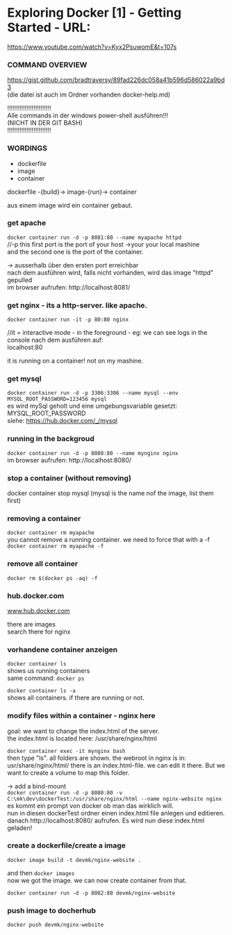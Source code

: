 # Exploring Docker [1] - Getting Started - URL:
https://www.youtube.com/watch?v=Kyx2PsuwomE&t=107s

### COMMAND OVERVIEW
https://gist.github.com/bradtraversy/89fad226dc058a41b596d586022a9bd3    
(die datei ist auch im Ordner vorhanden docker-help.md)    


!!!!!!!!!!!!!!!!!!!!!!!!!   
Alle commands in der windows power-shell ausführen!!!     
(NICHT IN DER GIT BASH)    
!!!!!!!!!!!!!!!!!!!!!!!!!

### WORDINGS
- dockerfile
- image    
- container

dockerfile -{build}-> image-{run}-> container

aus einem image wird ein container gebaut.    

### get apache
`docker container run -d -p 8081:80 --name myapache httpd`    
//-p
this first port is the port of your host ->your your local mashine    
and the second one is the port of the container.

-> ausserhalb über den ersten port erreichbar   
nach dem ausführen wird, falls nicht vorhanden, wird das image "httpd" gepulled    
im browser aufrufen: http://localhost:8081/


### get nginx - its a http-server. like apache.     

`docker container run -it -p 80:80 nginx`

//it = interactive mode - in the foreground - eg: we can see logs in the console 
nach dem ausführen auf:    
localhost:80     

it is running on a container! not on my mashine.


### get mysql
`docker container run -d -p 3306:3306 --name mysql --env MYSQL_ROOT_PASSWORD=123456 mysql`    
es wird mySql geholt und eine umgebungsvariable gesetzt: MYSQL_ROOT_PASSWORD    
siehe: https://hub.docker.com/_/mysql    



### running in the backgroud
`docker container run -d -p 8080:80 --name mynginx nginx`    
im browser aufrufen: http://localhost:8080/

### stop a container (without removing)
docker container stop mysql (mysql is the name nof the image, list them first)

### removing a container
`docker container rm myapache`    
you cannot remove a running container. we need to force that with a -f    
`docker container rm myapache -f`    

### remove all container
`docker rm $(docker ps -aq) -f`    

### hub.docker.com
www.hub.docker.com

there are images    
search there for nginx    

### vorhandene container anzeigen

`docker container ls`    
shows us running containers    
same command: `docker ps`    

`docker container ls -a`    
shows all containers. if there are running or not.

### modify files within a container - nginx here
goal: we want to change the index.html of the server.     
the index.html is located here: /usr/share/nginx/html    

`docker container exec -it mynginx bash`     
then type "ls". all folders are shown.
the webroot in nginx is in: usr/share/nginx/html/
there is an index.html-file.
we can edit it there. But we want to create a volume to map this folder.    

-> add a bind-mount    
`docker container run -d -p 8080:80 -v C:\mk\dev\dockerTest:/usr/share/nginx/html --name nginx-website nginx`    
es kommt ein prompt von docker ob man das wirklich will.     
nun in diesen dockerTest ordner einen index.html file anlegen und editieren.   
danach http://localhost:8080/ aufrufen. Es wird nun diese index.html geladen!    

### create a dockerfile/create a image

`docker image build -t devmk/nginx-website .`    

and then  `docker images`    
now we got the image. we can now create container from that.     

`docker container run -d -p 8082:80 devmk/nginx-website`    

### push image to docherhub

`docker push devmk/nginx-website`    





